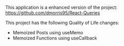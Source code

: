 This application is a enhanced version of the project: https://github.com/dmorris95/React-Queries

This project has the following Quality of Life changes: 
- Memoized Posts using useMemo
- Memoized Functions using useCallback 